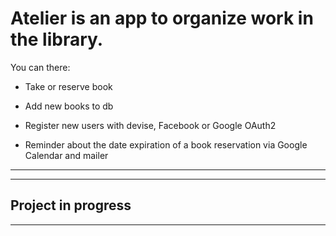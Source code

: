# Atelier is an app to organize work in the library.

You can there:

* Take or reserve book

* Add new books to db

* Register new users with devise, Facebook or Google OAuth2

* Reminder about the date expiration of a book reservation via Google Calendar and mailer

--------------------------------------------
--------------------------------------------
Project in progress
--------------------------------------------
--------------------------------------------
